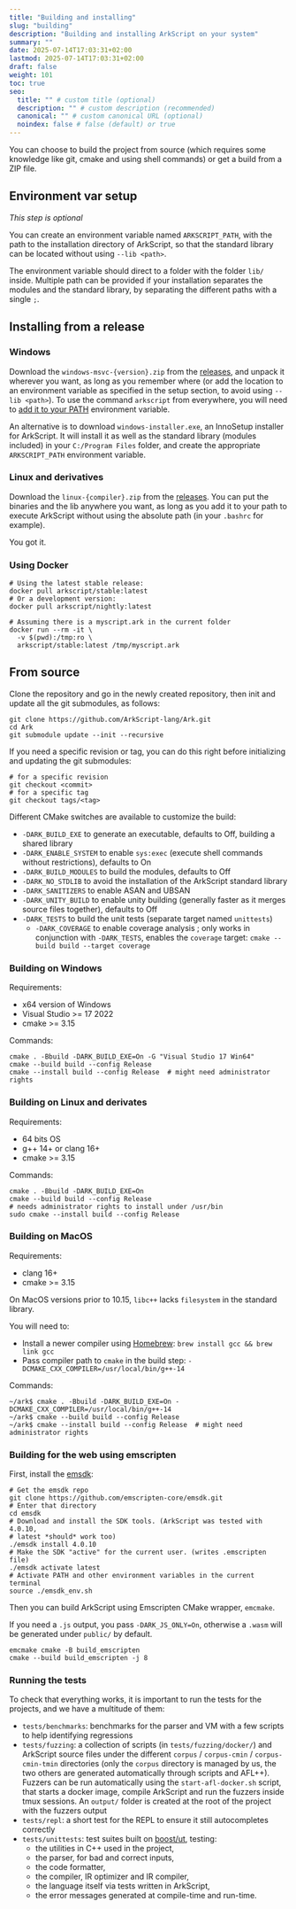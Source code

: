 ```yaml
---
title: "Building and installing"
slug: "building"
description: "Building and installing ArkScript on your system"
summary: ""
date: 2025-07-14T17:03:31+02:00
lastmod: 2025-07-14T17:03:31+02:00
draft: false
weight: 101
toc: true
seo:
  title: "" # custom title (optional)
  description: "" # custom description (recommended)
  canonical: "" # custom canonical URL (optional)
  noindex: false # false (default) or true
---
```


You can choose to build the project from source (which requires some knowledge like git, cmake and using shell commands) or get a build from a ZIP file.

## Environment var setup

*This step is optional*

You can create an environment variable named `ARKSCRIPT_PATH`, with the path to the installation directory of ArkScript, so that the standard library can be located without using `--lib <path>`.

The environment variable should direct to a folder with the folder `lib/` inside. Multiple path can be provided if your installation separates the modules and the standard library, by separating the different paths with a single `;`.

## Installing from a release

### Windows

Download the `windows-msvc-{version}.zip` from the [releases](https://github.com/ArkScript-lang/Ark/releases/latest), and unpack it wherever you want, as long as you remember where (or add the location to an environment variable as specified in the setup section, to avoid using `--lib <path>`). To use the command `arkscript` from everywhere, you will need to [add it to your PATH](https://docs.microsoft.com/en-us/previous-versions/office/developer/sharepoint-2010/ee537574(v=office.14)) environment variable.

An alternative is to download `windows-installer.exe`, an InnoSetup installer for ArkScript. It will install it as well as the standard library (modules included) in your `C:/Program Files` folder, and create the appropriate `ARKSCRIPT_PATH` environment variable.

### Linux and derivatives

Download the `linux-{compiler}.zip` from the [releases](https://github.com/ArkScript-lang/Ark/releases/latest). You can put the binaries and the lib anywhere you want, as long as you add it to your path to execute ArkScript without using the absolute path (in your `.bashrc` for example).

You got it.

### Using Docker

```shell
# Using the latest stable release:
docker pull arkscript/stable:latest
# Or a development version:
docker pull arkscript/nightly:latest

# Assuming there is a myscript.ark in the current folder
docker run --rm -it \
  -v $(pwd):/tmp:ro \
  arkscript/stable:latest /tmp/myscript.ark
```

## From source

Clone the repository and go in the newly created repository, then init and update all the git submodules, as follows:

```shell
git clone https://github.com/ArkScript-lang/Ark.git
cd Ark
git submodule update --init --recursive
```

If you need a specific revision or tag, you can do this right before initializing and updating the git submodules:

```shell
# for a specific revision
git checkout <commit>
# for a specific tag
git checkout tags/<tag>
```

Different CMake switches are available to customize the build:

- `-DARK_BUILD_EXE` to generate an executable, defaults to Off, building a shared library
- `-DARK_ENABLE_SYSTEM` to enable `sys:exec` (execute shell commands without restrictions), defaults to On
- `-DARK_BUILD_MODULES` to build the modules, defaults to Off
- `-DARK_NO_STDLIB` to avoid the installation of the ArkScript standard library
- `-DARK_SANITIZERS` to enable ASAN and UBSAN
- `-DARK_UNITY_BUILD` to enable unity building (generally faster as it merges source files together), defaults to Off
- `-DARK_TESTS` to build the unit tests (separate target named `unittests`)
    - `-DARK_COVERAGE` to enable coverage analysis ; only works in conjunction with `-DARK_TESTS`, enables the `coverage` target: `cmake --build build --target coverage`

### Building on Windows

Requirements:
- x64 version of Windows
- Visual Studio >= 17 2022
- cmake >= 3.15

Commands:

```shell
cmake . -Bbuild -DARK_BUILD_EXE=On -G "Visual Studio 17 Win64"
cmake --build build --config Release
cmake --install build --config Release  # might need administrator rights
```

### Building on Linux and derivates

Requirements:
- 64 bits OS
- g++ 14+ or clang 16+
- cmake >= 3.15

Commands:

```shell
cmake . -Bbuild -DARK_BUILD_EXE=On
cmake --build build --config Release
# needs administrator rights to install under /usr/bin
sudo cmake --install build --config Release
```

### Building on MacOS

Requirements:
- clang 16+
- cmake >= 3.15

On MacOS versions prior to 10.15, `libc++` lacks `filesystem` in the standard library.

You will need to:
- Install a newer compiler using [Homebrew](https://docs.brew.sh/): `brew install gcc && brew link gcc`
- Pass compiler path to `cmake` in the build step: `-DCMAKE_CXX_COMPILER=/usr/local/bin/g++-14`

Commands:

```shell
~/ark$ cmake . -Bbuild -DARK_BUILD_EXE=On -DCMAKE_CXX_COMPILER=/usr/local/bin/g++-14
~/ark$ cmake --build build --config Release
~/ark$ cmake --install build --config Release  # might need administrator rights
```

### Building for the web using emscripten

First, install the [emsdk](https://emscripten.org/docs/getting_started/downloads.html):

```shell
# Get the emsdk repo
git clone https://github.com/emscripten-core/emsdk.git
# Enter that directory
cd emsdk
# Download and install the SDK tools. (ArkScript was tested with 4.0.10,
# latest *should* work too)
./emsdk install 4.0.10
# Make the SDK "active" for the current user. (writes .emscripten file)
./emsdk activate latest
# Activate PATH and other environment variables in the current terminal
source ./emsdk_env.sh
```

Then you can build ArkScript using Emscripten CMake wrapper, `emcmake`.

If you need a `.js` output, you pass `-DARK_JS_ONLY=On`, otherwise a `.wasm` will be generated under `public/` by default.

```shell
emcmake cmake -B build_emscripten
cmake --build build_emscripten -j 8
```

### Running the tests

To check that everything works, it is important to run the tests for the projects, and we have a multitude of them:
- `tests/benchmarks`: benchmarks for the parser and VM with a few scripts to help identifying regressions
- `tests/fuzzing`: a collection of scripts (in `tests/fuzzing/docker/`) and ArkScript source files under the different `corpus` / `corpus-cmin` / `corpus-cmin-tmin` directories (only the `corpus` directory is managed by us, the two others are generated automatically through scripts and AFL++). Fuzzers can be run automatically using the `start-afl-docker.sh` script, that starts a docker image, compile ArkScript and run the fuzzers inside tmux sessions. An `output/` folder is created at the root of the project with the fuzzers output
- `tests/repl`: a short test for the REPL to ensure it still autocompletes correctly
- `tests/unittests`: test suites built on [boost/ut](https://github.com/boost-ext/ut), testing:
    - the utilities in C++ used in the project,
    - the parser, for bad and correct inputs,
    - the code formatter,
    - the compiler, IR optimizer and IR compiler,
    - the language itself via tests written in ArkScript,
    - the error messages generated at compile-time and run-time.

